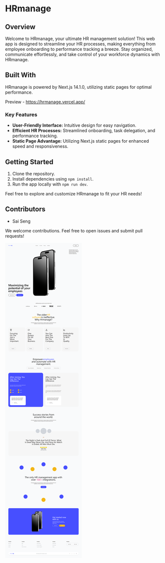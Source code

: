 # HRmanage

## Overview

Welcome to HRmanage, your ultimate HR management solution! This web app is designed to streamline your HR processes, making everything from employee onboarding to performance tracking a breeze. Stay organized, communicate effortlessly, and take control of your workforce dynamics with HRmanage.

## Built With

HRmanage is powered by Next.js 14.1.0, utilizing static pages for optimal performance.

Preview - https://hrmanage.vercel.app/

### Key Features

-   **User-Friendly Interface:** Intuitive design for easy navigation.
-   **Efficient HR Processes:** Streamlined onboarding, task delegation, and performance tracking.
-   **Static Page Advantage:** Utilizing Next.js static pages for enhanced speed and responsiveness.

## Getting Started

1. Clone the repository.
2. Install dependencies using `npm install`.
3. Run the app locally with `npm run dev`.

Feel free to explore and customize HRmanage to fit your HR needs!

## Contributors

-   Sai Seng

We welcome contributions. Feel free to open issues and submit pull requests!

![ScreenShot](https://raw.githubusercontent.com/SaiSeng18/hrmanage/main/public/HRmanage.png)
